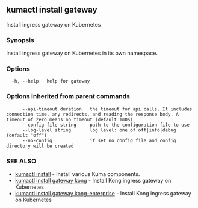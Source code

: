 ## kumactl install gateway

Install ingress gateway on Kubernetes

### Synopsis

Install ingress gateway on Kubernetes in its own namespace.

### Options

```
  -h, --help   help for gateway
```

### Options inherited from parent commands

```
      --api-timeout duration   the timeout for api calls. It includes connection time, any redirects, and reading the response body. A timeout of zero means no timeout (default 1m0s)
      --config-file string     path to the configuration file to use
      --log-level string       log level: one of off|info|debug (default "off")
      --no-config              if set no config file and config directory will be created
```

### SEE ALSO

* [kumactl install](kumactl_install.md)	 - Install various Kuma components.
* [kumactl install gateway kong](kumactl_install_gateway_kong.md)	 - Install Kong ingress gateway on Kubernetes
* [kumactl install gateway kong-enterprise](kumactl_install_gateway_kong-enterprise.md)	 - Install Kong ingress gateway on Kubernetes

